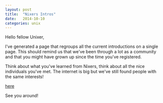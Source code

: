 ```yaml
---
layout: post
title:  "Nixers Intros"
date:   2014-10-10
categories: unix
---
```


Hello fellow Unixer,

I've generated a page that regroups all the current introductions on a single page.
This should remind us that we've been through a lot as a community and that you might have grown up since the time you've registered.

Think about what you've learned from Nixers, think about all the nice individuals you've met.
The internet is big but we've still found people with the same interests!

[here](http://venam.nixers.net/nixers_intro.html)

See you around! 
